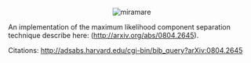 <p align="center" >
  <img src="https://raw.github.com/samuelleach/miramare/master/img/logo.png" alt="miramare" title="miramare">
</p>

An implementation of the maximum likelihood component separation technique describe here: (http://arxiv.org/abs/0804.2645).

Citations: http://adsabs.harvard.edu/cgi-bin/bib_query?arXiv:0804.2645